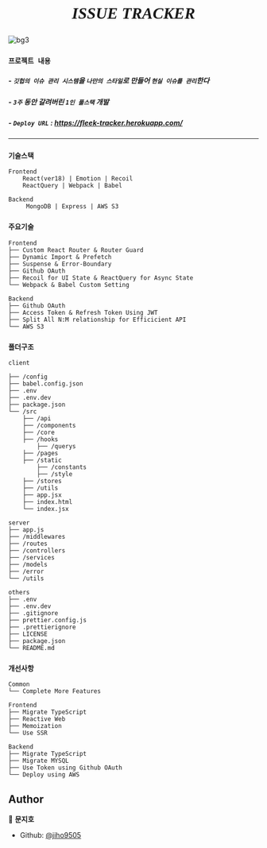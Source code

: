 <h2 align='center' style='font-family: Montserrat;
  font-style: italic; font-size: 2rem'>ISSUE TRACKER</h2>

![bg3](https://user-images.githubusercontent.com/50862052/152633093-9de97626-fe6d-456c-a820-2c53ee53de5a.jpg)

### `프로젝트 내용`

##### - `깃헙의 이슈 관리 시스템`을 `나만의 스타일`로 만들어 `현실 이슈를 관리`한다

##### - `3주` 동안 갈려버린 `1인 풀스택` 개발

##### - `Deploy URL` : https://fleek-tracker.herokuapp.com/
---

### `기술스택`

```
Frontend
    React(ver18) | Emotion | Recoil
    ReactQuery | Webpack | Babel
```

```
Backend
     MongoDB | Express | AWS S3
```

### `주요기술`

```
Frontend
├── Custom React Router & Router Guard
├── Dynamic Import & Prefetch
├── Suspense & Error-Boundary
├── Github OAuth
├── Recoil for UI State & ReactQuery for Async State
└── Webpack & Babel Custom Setting
```

```
Backend
├── Github OAuth
├── Access Token & Refresh Token Using JWT
├── Split All N:M relationship for Efficicient API
└── AWS S3
```

### `폴더구조`

```
client

├── /config
├── babel.config.json
├── .env
├── .env.dev
├── package.json
└── /src
    ├── /api
    ├── /components
    ├── /core
    ├── /hooks
        ├── /querys
    ├── /pages
    ├── /static
        ├── /constants
        ├── /style
    ├── /stores
    ├── /utils
    ├── app.jsx
    ├── index.html
    └── index.jsx
```

```
server
├── app.js
├── /middlewares
├── /routes
├── /controllers
├── /services
├── /models
├── /error
└── /utils
```

```
others
├── .env
├── .env.dev
├── .gitignore
├── prettier.config.js
├── .prettierignore
├── LICENSE
├── package.json
└── README.md
```

### `개선사항`

```
Common
└── Complete More Features
```

```
Frontend
├── Migrate TypeScript
├── Reactive Web
├── Memoization
└── Use SSR
```

```
Backend
├── Migrate TypeScript
├── Migrate MYSQL
├── Use Token using Github OAuth
└── Deploy using AWS
```

## Author

👤 **문지호**

* Github: [@jiho9505](https://github.com/jiho9505)

